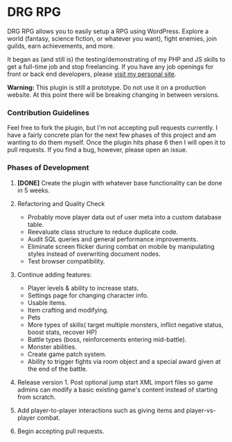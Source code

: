 # DRG RPG #

DRG RPG allows you to easily setup a RPG using WordPress. Explore a world (fantasy, science fiction, or whatever you want), fight enemies, join guilds, earn achievements, and more.

It began as (and still is) the testing/demonstrating of my PHP and JS skills to get a full-time job and stop freelancing. If you have any job openings for front or back end developers, please [visit my personal site](http://davidrg.com).

**Warning:** This plugin is still a prototype. Do not use it on a production website. At this point there will be breaking changing in between versions.

### Contribution Guidelines ###

Feel free to fork the plugin, but I'm not accepting pull requests currently. I have a fairly concrete plan for the next few phases of this project and am wanting to do them myself. Once the plugin hits phase 6 then I will open it to pull requests. If you find a bug, however, please open an issue.

### Phases of Development ###

1. **[DONE]** Create the plugin with whatever base functionality can be done in 5 weeks.

2.  Refactoring and Quality Check
	- Probably move player data out of user meta into a custom database table.
	- Reevaluate class structure to reduce duplicate code.
	- Audit SQL queries and general performance improvements.
	- Eliminate screen flicker during combat on mobile by manipulating styles instead of overwriting document nodes.
	- Test browser compatibility.

3. Continue adding features:
	- Player levels & ability to increase stats.
	- Settings page for changing character info.
	- Usable items.
	- Item crafting and modifying.
	- Pets
	- More types of skills( target multiple monsters, inflict negative status, boost stats, recover HP)
	- Battle types (boss, reinforcements entering mid-battle).
	- Monster abilities.
	- Create game patch system.
	- Ability to trigger fights via room object and a special award given at the end of the battle.

4. Release version 1. Post optional jump start XML import files so game admins can modify a basic existing game's content instead of starting from scratch.

5. Add player-to-player interactions such as giving items and player-vs-player combat.

6. Begin accepting pull requests.